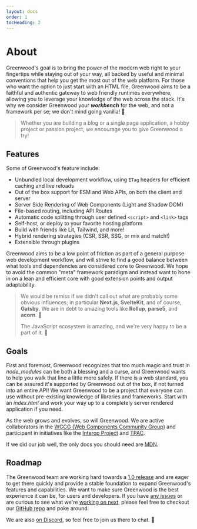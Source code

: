 ```yaml
---
layout: docs
order: 1
tocHeading: 2
---
```


# About

Greenwood's goal is to bring the power of the modern web right to your fingertips while staying out of your way, all backed by useful and minimal conventions that help you get the most out of the web platform. For those who want the option to just start with an HTML file, Greenwood aims to be a faithful and authentic gateway to web friendly runtimes everywhere, allowing you to leverage your knowledge of the web across the stack. It's why we consider Greenwood your _**workbench**_ for the web, and not a framework per se; we don't mind going vanilla! 🍦

> Whether you are building a blog or a single page application, a hobby project or passion project, we encourage you to give Greenwood a try!

## Features

Some of Greenwood's feature include:

- Unbundled local development workflow, using `ETag` headers for efficient caching and live reloads
- Out of the box support for ESM and Web APIs, on both the client and server
- Server Side Rendering of Web Components (Light and Shadow DOM)
- File-based routing, including API Routes
- Automatic code splitting through user defined `<script>` and `<link>` tags
- Self-host, or deploy to your favorite hosting platform
- Build with friends like Lit, Tailwind, and more!
- Hybrid rendering strategies (CSR, SSR, SSG, or mix and match!)
- Extensible through plugins

Greenwood aims to be a low point of friction as part of a general purpose web development workflow, and will strive to find a good balance between what tools and dependencies are considered core to Greenwood. We hope to avoid the common "meta" framework paradigm and instead want to hone in on a lean and efficient core with good extension points and output adaptability.

> We would be remiss if we didn't call out what are probably some obvious influences; in particular **Next.js**, **SvelteKit**, and of course, **Gatsby**. We are in debt to amazing tools like **Rollup**, **parse5**, and **acorn**. 🙇
>
> The JavaScript ecosystem is amazing, and we're very happy to be a part of it. 💚

## Goals

First and foremost, Greenwood recognizes that too much magic and trust in _node_modules_ can be both a blessing and a curse, and Greenwood wants to help you walk that line a little more safely. If there is a web standard, you can be assured it's supported by Greenwood out of the box, if not turned into an entire API! We want Greenwood to be a project that everyone can use without pre-existing knowledge of libraries and frameworks. Start with an _index.html_ and work your way up to a completely server rendered application if you need.

As the web grows and evolves, so will Greenwood. We are active collaborators in the [WCCG (Web Components Community Group)](https://github.com/w3c/webcomponents-cg) and participant in initiatives like the [Interop Project](https://github.com/web-platform-tests/interop) and [TPAC](https://www.w3.org/news-events/w3c-tpac/).

If we did our job well, the only docs you should need are [MDN](https://developer.mozilla.org/).

## Roadmap

The Greenwood team are working hard towards a [1.0 release](https://github.com/ProjectEvergreen/greenwood/milestone/3) and are eager to get there quickly and provide a stable foundation to expand Greenwood's features and capabilities. We want to make sure Greenwood is the best experience it can be, for users and developers. If you have [any issues](https://github.com/ProjectEvergreen/greenwood/issues) or are curious to see what we're [working on next](https://github.com/ProjectEvergreen/greenwood/projects), please feel free to checkout our [GitHub repo](https://github.com/ProjectEvergreen/greenwood) and poke around.

We are also [on Discord](/discord/), so feel free to join us there to chat. 👋
